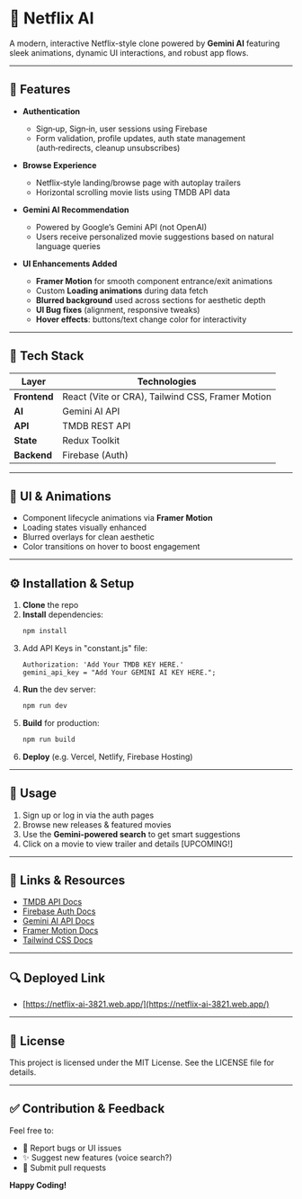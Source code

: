 # 🎥 Netflix AI

A modern, interactive Netflix-style clone powered by **Gemini AI** featuring sleek animations, dynamic UI interactions, and robust app flows.

---

## 🚀 Features

- **Authentication**

  - Sign‑up, Sign‑in, user sessions using Firebase
  - Form validation, profile updates, auth state management (auth‑redirects, cleanup unsubscribes)

- **Browse Experience**

  - Netflix‑style landing/browse page with autoplay trailers
  - Horizontal scrolling movie lists using TMDB API data

- **Gemini AI Recommendation**

  - Powered by Google’s Gemini API (not OpenAI)
  - Users receive personalized movie suggestions based on natural language queries

- **UI Enhancements Added**

  - **Framer Motion** for smooth component entrance/exit animations
  - Custom **Loading animations** during data fetch
  - **Blurred background** used across sections for aesthetic depth
  - **UI Bug fixes** (alignment, responsive tweaks)
  - **Hover effects**: buttons/text change color for interactivity

---

## 🧱 Tech Stack

| Layer        | Technologies                                     |
| ------------ | ------------------------------------------------ |
| **Frontend** | React (Vite or CRA), Tailwind CSS, Framer Motion |
| **AI**       | Gemini AI API                                    |
| **API**      | TMDB REST API                                    |
| **State**    | Redux Toolkit                                    |
| **Backend**  | Firebase (Auth)                                  |

---

## 🎨 UI & Animations

- Component lifecycle animations via **Framer Motion**
- Loading states visually enhanced
- Blurred overlays for clean aesthetic
- Color transitions on hover to boost engagement

---

## ⚙️ Installation & Setup

1. **Clone** the repo
2. **Install** dependencies:
   ```bash
   npm install
   ```
3. Add API Keys in "constant.js" file:
   ```
   Authorization: 'Add Your TMDB KEY HERE.'
   gemini_api_key = "Add Your GEMINI AI KEY HERE.";
   ```
4. **Run** the dev server:
   ```bash
   npm run dev
   ```
5. **Build** for production:
   ```bash
   npm run build
   ```
6. **Deploy** (e.g. Vercel, Netlify, Firebase Hosting)

---

## 🧭 Usage

1. Sign up or log in via the auth pages
2. Browse new releases & featured movies
3. Use the **Gemini-powered search** to get smart suggestions
4. Click on a movie to view trailer and details [UPCOMING!]

---

## 🔗 Links & Resources

- [TMDB API Docs](https://developer.themoviedb.org/)
- [Firebase Auth Docs](https://firebase.google.com/docs/auth)
- [Gemini AI API Docs](https://ai.google.dev/gemini-api/docs)
- [Framer Motion Docs](https://www.framer.com/motion/)
- [Tailwind CSS Docs](https://tailwindcss.com/docs)

---

## 🔍 Deployed Link

- [https://netflix-ai-3821.web.app/](https://netflix-ai-3821.web.app/)

---

## 📄 License

This project is licensed under the MIT License. See the LICENSE file for details.

---

## ✅ Contribution & Feedback

Feel free to:

- 🐛 Report bugs or UI issues
- ✨ Suggest new features (voice search?)
- 🤝 Submit pull requests

**Happy Coding!**
